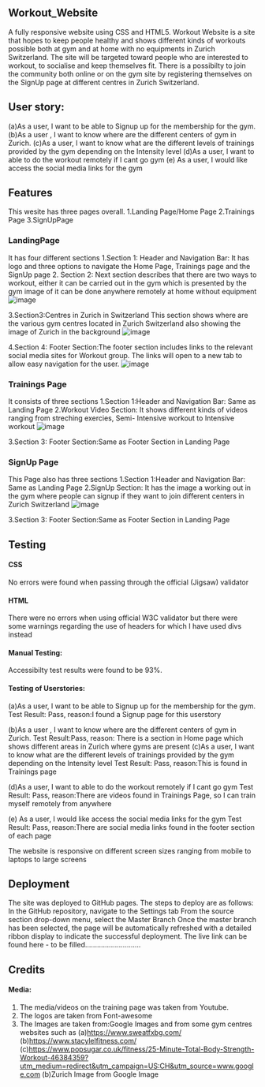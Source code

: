 ## Workout_Website

A fully responsive website using CSS and HTML5.
Workout Website is a site that hopes to keep people healthy and shows different kinds of workouts possible both at gym and at home with no equipments in Zurich Switzerland. The site will be targeted toward people who are interested to workout, to socialise and keep themselves fit. There is a possibilty to join the community both online or on the gym site by registering themselves on the SignUp page at different centres in Zurich Switzerland.

## User story:
(a)As a user, I want to be able to Signup up for the membership for the gym.
(b)As a user , I want to know where are the different centers of gym in Zurich.
(c)As a user, I want to know what are the different levels of trainings provided by the gym depending on the Intensity level
(d)As a user, I want to able to do the workout remotely if I cant go gym
(e) As a user, I would like access the social media links for the gym

## Features
This wesite has three pages overall. 
1.Landing Page/Home Page
2.Trainings Page
3.SignUpPage

### **LandingPage**

It has four different sections
1.Section 1: Header and Navigation Bar: It has logo and three options to navigate the Home Page, Trainings page and the SignUp page
2. Section 2: Next section describes that there are two ways to workout, either it can be carried out in the gym which is presented by the gym image of it can be done anywhere remotely at home without equipment
![image](https://user-images.githubusercontent.com/63474017/174799353-488adddd-2c0b-4d7e-be18-23f254d652d4.png)

3.Section3:Centres in Zurich in Switzerland
This section shows where are the various gym centres located in Zurich Switzerland also showing the image of Zurich in the background
![image](https://user-images.githubusercontent.com/63474017/175058669-f0381180-2f14-4c38-879c-e1e625a4085c.png)

4.Section 4: Footer Section:The footer section includes links to the relevant social media sites for Workout group. The links will open to a new tab to allow easy navigation for the user.
![image](https://user-images.githubusercontent.com/63474017/174800114-3a2ff41e-3f4c-4bd9-b471-a68101ca5075.png)


### **Trainings Page**

It consists of three sections
1.Section 1:Header and Navigation Bar: Same as Landing Page
2.Workout Video Section: It shows different kinds of videos ranging from streching exercies, Semi- Intensive workout to Intensive workout
![image](https://user-images.githubusercontent.com/63474017/174803372-4c270455-582c-402f-9943-e77024710610.png)

3.Section 3: Footer Section:Same as Footer Section in Landing Page


### **SignUp Page**

This Page also has three sections
1.Section 1:Header and Navigation Bar: Same as Landing Page
2.SignUp Section: It has the image a working out in the gym where people can signup if they want to join different centers in Zurich Switzerland
![image](https://user-images.githubusercontent.com/63474017/174803874-d4543f87-1238-4109-9418-def7c5a58ff8.png)

3.Section 3: Footer Section:Same as Footer Section in Landing Page


## **Testing**
#### CSS
No errors were found when passing through the official (Jigsaw) validator
#### HTML
There were no errors when using official W3C validator but there were some warnings regarding the use of headers for which I have used divs instead

#### Manual Testing:
Accessibilty test results were found to be 93%.

#### Testing of Userstories:
(a)As a user, I want to be able to Signup up for the membership for the gym.
Test Result: Pass, reason:I found a Signup page for this userstory

(b)As a user , I want to know where are the different centers of gym in Zurich.
Test Result:Pass, reason: There is a section in Home page which shows different areas in Zurich where gyms are present
(c)As a user, I want to know what are the different levels of trainings provided by the gym depending on the Intensity level
Test Result: Pass, reason:This is found in Trainings page

(d)As a user, I want to able to do the workout remotely if I cant go gym
Test Result: Pass, reason:There are videos found in Trainings Page, so I can train myself remotely from anywhere

(e) As a user, I would like access the social media links for the gym
Test Result: Pass, reason:There are social media links found in the footer section of each page

The website is responsive on different screen sizes ranging from mobile to laptops to large screens



## **Deployment**
The site was deployed to GitHub pages. The steps to deploy are as follows:
In the GitHub repository, navigate to the Settings tab
From the source section drop-down menu, select the Master Branch
Once the master branch has been selected, the page will be automatically refreshed with a detailed ribbon display to indicate the successful deployment.
The live link can be found here - to be filled............................

## **Credits**
#### Media:
1. The media/videos on the training page was taken from Youtube.
2. The logos are taken from Font-awesome
3. The Images are taken from:Google Images and from some gym centres websites such as 
(a)https://www.sweatfxbg.com/
(b)https://www.stacylelfitness.com/
(c)https://www.popsugar.co.uk/fitness/25-Minute-Total-Body-Strength-Workout-46384359?utm_medium=redirect&utm_campaign=US:CH&utm_source=www.google.com
(b)Zurich Image from Google Image











